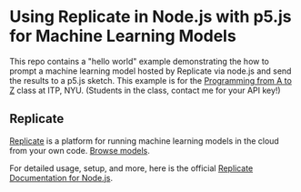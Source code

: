 # Using Replicate in Node.js with p5.js for Machine Learning Models

This repo contains a "hello world" example demonstrating the how to prompt a machine learning model hosted by Replicate via node.js and send the results to a p5.js sketch. This example is for the [Programming from A to Z](https://github.com/Programming-from-A-to-Z/A2Z-F23) class at ITP, NYU. (Students in the class, contact me for your API key!)

## Replicate

[Replicate](https://replicate.com/) is a platform for running machine learning models in the cloud from your own code. [Browse models](https://replicate.com/explore).

For detailed usage, setup, and more, here is the official [Replicate Documentation for Node.js](https://replicate.com/docs/get-started/nodejs).
